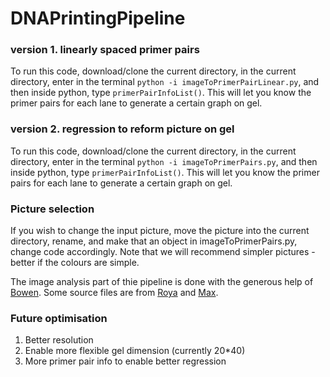 # DNAPrintingPipeline

### version 1. linearly spaced primer pairs
To run this code, download/clone the current directory, in the current directory, enter in the terminal `python -i imageToPrimerPairLinear.py`, and then inside python, type `primerPairInfoList()`. This will let you know the primer pairs for each lane to generate a certain graph on gel.

### version 2. regression to reform picture on gel
To run this code, download/clone the current directory, in the current directory, enter in the terminal `python -i imageToPrimerPairs.py`, and then inside python, type `primerPairInfoList()`. This will let you know the primer pairs for each lane to generate a certain graph on gel.

### Picture selection
If you wish to change the input picture, move the picture into the current directory, rename, and make that an object in imageToPrimerPairs.py, change code accordingly.
Note that we will recommend simpler pictures - better if the colours are simple.

The image analysis part of thie pipeline is done with the generous help of [Bowen](https://github.com/JiangBowen0008). Some source files are from [Roya](https://github.com/ramininaieni) and [Max](https://github.com/maxschommer).

### Future optimisation
1. Better resolution
2. Enable more flexible gel dimension (currently 20\*40)
3. More primer pair info to enable better regression
